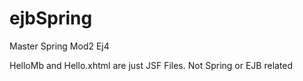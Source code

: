 # ejbSpring
Master Spring Mod2 Ej4

HelloMb and Hello.xhtml are just JSF Files. Not Spring or EJB related
